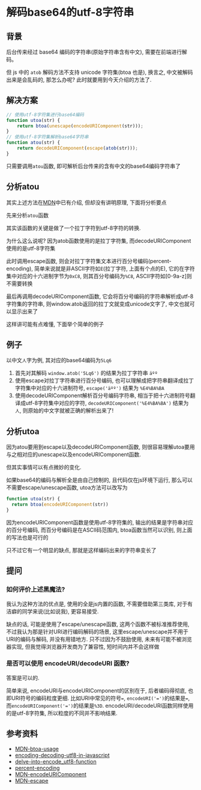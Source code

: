 # 解码base64的utf-8字符串
## 背景
后台传来经过 base64 编码的字符串(原始字符串含有中文), 需要在前端进行解码。

但 js 中的 `atob` 解码方法不支持 unicode 字符集(btoa 也是), 换言之, 中文被解码出来是会乱码的, 那怎么办呢? 此时就要用到今天介绍的方法了.

## 解决方案
```js
// 使用utf-8字符集进行base64编码
function utoa(str) {
    return btoa(unescape(encodeURIComponent(str)));
}
// 使用utf-8字符集解析base64字符串 
function atou(str) {
    return decodeURIComponent(escape(atob(str)));
}
```

只需要调用`atou`函数, 即可解析后台传来的含有中文的base64编码字符串了

## 分析atou

其实上述方法在[MDN](https://developer.mozilla.org/en-US/docs/Web/API/WindowOrWorkerGlobalScope/btoa)中已有介绍, 但却没有讲明原理, 下面将分析要点

先来分析`atou`函数

其实该函数的关键是做了一个拉丁字符到utf-8字符的转换. 

为什么这么说呢? 因为atob函数使用的是拉丁字符集, 而decodeURIComponent使用的是utf-8字符集

此时调用escape函数, 则会对拉丁字符集文本进行百分号编码(percent-encoding), 简单来说就是非ASCII字符如`È`(拉丁字符, 上面有个点的E), 它的在字符集中对应的十六进制字节为`0xC8`, 则其百分号编码为`%C8`, ASCII字符如[0-9a-z]则不需要转换

最后再调用decodeURIComponent函数, 它会将百分号编码的字符串解析成utf-8字符集的字符串, 则window.atob返回的拉丁文就变成unicode文字了, 中文也就可以显示出来了

这样讲可能有点难懂, 下面举个简单的例子

## 例子
以中文`人`字为例, 其对应的base64编码为`5Lq6`

1. 首先对其解码 `window.atob('5Lq6')` 的结果为拉丁字符串 `äºº`
2. 使用escape对拉丁字符串进行百分号编码, 也可以理解成把字符串翻译成拉丁字符集中对应的十六进制符号, `escape('äºº')` 结果为 `%E4%BA%BA`
3. 使用decodeURIComponent解析百分号编码字符串, 相当于把十六进制符号翻译成utf-8字符集中对应的字符, `decodeURIComponent('%E4%BA%BA')` 结果为 `人`, 则原始的中文字就被正确的解析出来了!

## 分析utoa

因为atou要用到escape以及decodeURIComponent函数, 则很容易理解utoa要用与之相对应的unescape以及encodeURIComponent函数.

但其实事情可以有点微妙的变化. 

如果base64的编码与解析全是由自己控制的, 且代码仅在js环境下运行, 那么可以不需要escape/unescape函数, utoa方法可以改写为

```js
function utoa(str) {
  return btoa(encodeURIComponent(str))
}
```

因为encodeURIComponent函数是使用utf-8字符集的, 输出的结果是字符串对应的百分号编码, 而百分号编码是在ASCII码范围内, btoa函数当然可以识别, 则上面的写法也是可行的

只不过它有一个明显的缺点, 那就是这样编码出来的字符串变长了

## 提问

### 如何评价上述黑魔法?

我认为这种方法的优点是, 使用的全是js内置的函数, 不需要借助第三类库, 对于有洁癖的同学来说(比如说我), 更容易接受.

缺点的话, 可能是使用了escape/unescape函数, 这两个函数不被标准推荐使用, 不过我认为那是针对URI进行编码解码的场景, 这里escape/unescape并不用于URI的编码与解码, 并没有用错地方. 只不过因为不鼓励使用, 未来有可能不被浏览器实现, 但我觉得浏览器开发商为了兼容性, 短时间内并不会这样做

### 是否可以使用 encodeURI/decodeURI 函数?

答案是可以的. 

简单来说, encodeURI与encodeURIComponent的区别在于, 后者编码得彻底, 也即URI符号的编码粒度更细. 比如URI中常见的符号`=`, `encodeURI('=')`的结果是`=`, 而`encodeURIComponent('=')`的结果是`%3D`. encodeURI/decodeURI函数同样使用的是utf-8字符集, 所以粒度的不同并不影响结果.

<!--文本主要讨论的是js中的base64编码中utf-8字符的问题-->

## 参考资料
- [MDN-btoa-usage](https://developer.mozilla.org/en-US/docs/Web/API/WindowOrWorkerGlobalScope/btoa)
- [encoding-decoding-utf8-in-javascript](http://ecmanaut.blogspot.jp/2006/07/encoding-decoding-utf8-in-javascript.html)
- [delve-into-encode_utf8-function](http://monsur.hossa.in/2012/07/20/utf-8-in-javascript.html)
- [percent-encoding](http://www.cnblogs.com/DaoMuRen/p/5695030.html)
- [MDN-encodeURIComponent](https://developer.mozilla.org/en-US/docs/Web/JavaScript/Reference/Global_Objects/encodeURIComponent)
- [MDN-escape](https://developer.mozilla.org/en-US/docs/Web/JavaScript/Reference/Global_Objects/escape)

